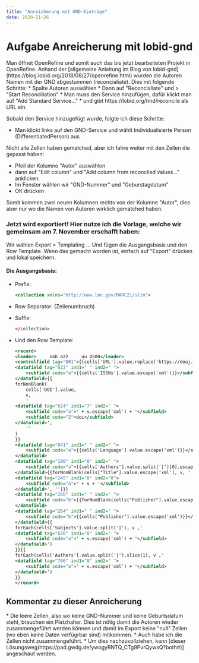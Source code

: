 ```yaml
---
title: "Anreicherung mit GND-Einträge"
date: 2020-11-26
---
```


<h1>Aufgabe Anreicherung mit lobid-gnd</h1>
Man öffnet OpenRefine und somit auch das bis jetzt bearbeiteten Projekt in OpenRefine. Anhand der [allgemeine Anleitung im Blog von lobid-gnd](https://blog.lobid.org/2018/08/27/openrefine.html) wurden die Autoren Namen mit der GND abgestummen (reconcialiate). Dies mit folgende Schritte:
* Spalte Autoren auswählen
* Dann auf "Reconcialiate" und > "Start Reconciliation"
* Man muss den Service hinzufügen, dafür klickt man auf "Add Standard Service..." 
* und gibt https://lobid.org/hnd/reconcile als URL ein.

Sobald den Service hinzugefügt wurde, folgte ich diese Schritte:
* Man klickt links auf den GND-Service und wählt Individualisierte Person (DifferentiatedPerson) aus

Nicht alle Zellen haben gematched, aber ich fahre weiter mit den Zellen die gepasst haben:
* Pfeil der Kolumne "Autor" auswählen
* dann auf "Edit column" und "Add column from reconciled values..." anklicken.
* Im Fenster wählen wir "GND-Nummer" und "Geburstagdatum"
* OK drücken

Somit kommen zwei neuen Kolumnen rechts von der Kolumne "Autor", dies aber nur wo die Namen von Autoren wirklich gematched haben.

<h3>Jetzt wird exportiert! Hier nutze ich die Vorlage, welche wir gemeinsam am 7. November erschafft haben:</h3>
Wir wählen Export > Templating ... Und fügen die Ausgangsbasis und den Row Template. Wenn das gemacht worden ist, einfach auf "Export" drücken und lokal speichern.

<h4>Die Ausgangsbasis:</h4>

* Prefix:
    ```xml
    <collection xmlns="http://www.loc.gov/MARC21/slim">
    ```
* Row Separator: (Zeilenumbruch)
* Suffix:
    ```xml
    </collection>
    ```
    
* Und den Row Template:
    ```xml
    <record>
    <leader>     nab a22     uu 4500</leader>
    <controlfield tag="001">{{cells['URL'].value.replace('https://doaj.org/article/','').escape('xml')}}</controlfield>
    <datafield tag="022" ind1=" " ind2=" ">
        <subfield code="a">{{cells['ISSNs'].value.escape('xml')}}</subfield>
    </datafield>{{
    forNonBlank(
        cells['DOI'].value,
        v,
        '
    <datafield tag="024" ind1="7" ind2=" ">
        <subfield code="a">' + v.escape('xml') + '</subfield>
        <subfield code="2">doi</subfield>        
    </datafield>',
        ''
    )
    }}
    <datafield tag="041" ind1=" " ind2=" ">
        <subfield code="a">{{cells['Language'].value.escape('xml')}}</subfield>
    </datafield>
    <datafield tag="100" ind1="0" ind2=" ">
        <subfield code="a">{{cells['Authors'].value.split('|')[0].escape('xml')}}</subfield>
    </datafield>{{forNonBlank(cells["Title"].value.escape('xml'), v, '
    <datafield tag="245" ind1="0" ind2="0">
        <subfield code="a">' + v + '</subfield>
    </datafield>', '')}}
    <datafield tag="260" ind1=" " ind2=" ">
        <subfield code="b">{{forNonBlank(cells["Publisher"].value.escape('xml'), v, v, '')}}</subfield>
    </datafield>
    <datafield tag="264" ind1=" " ind2=" ">
        <subfield code="b">{{cells["Publisher"].value.escape('xml')}}</subfield>
    </datafield>{{
    forEach(cells['Subjects'].value.split('|'), v ,'
    <datafield tag="650" ind1="0" ind2=" ">
        <subfield code="a">' + v.escape('xml') + '</subfield>
    </datafield>')
    }}{{
    forEach(cells['Authors'].value.split('|').slice(1), v ,'
    <datafield tag="700" ind1="0" ind2=" ">
        <subfield code="a">' + v.escape('xml') + '</subfield>
    </datafield>')
    }}
    </record>
    ```

<h2>Kommentar zu dieser Anreicherung</h1>
* Die leere Zellen, also wo keine GND-Nummer und keine Geburtsdatum steht, brauchen ein Platzhalter. Dies ist nötig damit die Autoren wieder zusammengeführt werden können und damit im Export keine "null" Zellen (wo eben keine Daten verfügrbar sind) mitkommen.
* Auch habe ich die Zellen nicht zusammengeführt.
* Um dies nachzuvollziehen, kann [dieser Lösungsweg(https://pad.gwdg.de/ywogyRNTQ_CTg9PvrQywsQ?both#)] angeschaut werden.




